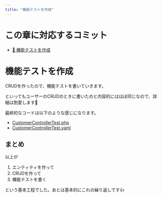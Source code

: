 ```yaml
---
title: "機能テストを作成"
---
```


# この章に対応するコミット

* [📝 機能テストを作成](https://github.com/ttskch/symfony-example-app/commit/1f322de720e916d17df73b7ff0d6b97da30b69fe)

# 機能テストを作成

CRUDを作ったので、機能テストを書いていきます。

といってもユーザーのCRUDのときに書いたのと内容的にはほぼ同じなので、詳細は割愛します🙏

最終的なコードは以下のような感じになります。

* [CustomerControllerTest.php](https://github.com/ttskch/symfony-example-app/blob/1f322de720e916d17df73b7ff0d6b97da30b69fe/tests/Controller/CustomerControllerTest.php)
* [CustomerControllerTest.yaml](https://github.com/ttskch/symfony-example-app/blob/1f322de720e916d17df73b7ff0d6b97da30b69fe/tests/fixtures/Controller/CustomerControllerTest.yaml)

## まとめ

以上が

1. エンティティを作って
1. CRUDを作って
1. 機能テストを書く

という基本工程でした。あとは基本的にこれの繰り返しです👍
